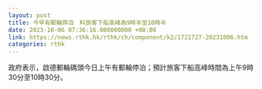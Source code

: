 ```yaml
---
layout: post
title: 今早有郵輪停泊　料旅客下船高峰為9時半至10時半
date: 2023-10-06 07:36:16.000000000 +08:00
link: https://news.rthk.hk/rthk/ch/component/k2/1721727-20231006.htm
categories: rthk
---
```


政府表示，啟德郵輪碼頭今日上午有郵輪停泊；預計旅客下船高峰時間為上午9時30分至10時30分。
